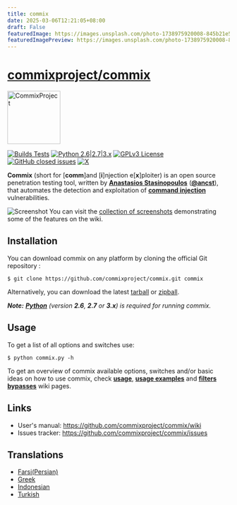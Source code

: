 ```yaml
---
title: commix
date: 2025-03-06T12:21:05+08:00
draft: False
featuredImage: https://images.unsplash.com/photo-1738975920008-845b21e5def3?ixid=M3w0NjAwMjJ8MHwxfHJhbmRvbXx8fHx8fHx8fDE3NDEyMzQ4MDZ8&ixlib=rb-4.0.3
featuredImagePreview: https://images.unsplash.com/photo-1738975920008-845b21e5def3?ixid=M3w0NjAwMjJ8MHwxfHJhbmRvbXx8fHx8fHx8fDE3NDEyMzQ4MDZ8&ixlib=rb-4.0.3
---
```


# [commixproject/commix](https://github.com/commixproject/commix)

<p align="left">
  <img alt="CommixProject" src="https://commixproject.com/images/logo.png" height="120" />
  <p align="left">
    <a href="https://github.com/commixproject/commix/actions/workflows/builds.yml"><img alt="Builds Tests" src="https://github.com/commixproject/commix/actions/workflows/builds.yml/badge.svg"></a>
    <a href="http://www.python.org/download/"><img alt="Python 2.6|2.7|3.x" src="https://img.shields.io/badge/python-2.6|2.7|3.x-yellow.svg"></a>
    <a href="https://github.com/commixproject/commix/blob/master/LICENSE.txt"><img alt="GPLv3 License" src="https://img.shields.io/badge/license-GPLv3-red.svg"></a>
    <a href="https://github.com/commixproject/commix/issues?q=is%3Aissue+is%3Aclosed"><img alt="GitHub closed issues" src="https://img.shields.io/github/issues-closed-raw/commixproject/commix.svg?colorB=ff0000"></a>
    <a href="https://x.com/commixproject"><img alt="X" src="https://img.shields.io/badge/x-@commixproject-blue.svg"></a>
  </p>
</p>

**Commix** (short for [**comm**]and [**i**]njection e[**x**]ploiter) is an open source penetration testing tool, written by **[Anastasios Stasinopoulos](https://github.com/stasinopoulos)** (**[@ancst](https://x.com/ancst)**), that automates the detection and exploitation of **[command injection](https://www.owasp.org/index.php/Command_Injection)** vulnerabilities.


![Screenshot](https://commixproject.com/images/background.png)
You can visit the [collection of screenshots](https://github.com/commixproject/commix/wiki/Screenshots) demonstrating some of the features on the wiki.

## Installation

You can download commix on any platform by cloning the official Git repository :

    $ git clone https://github.com/commixproject/commix.git commix

Alternatively, you can download the latest [tarball](https://github.com/commixproject/commix/tarball/master) or [zipball](https://github.com/commixproject/commix/zipball/master).

*__Note:__ **[Python](http://www.python.org/download/)** (version **2.6**, **2.7** or **3.x**) is required for running commix.*


## Usage

To get a list of all options and switches use:

    $ python commix.py -h

To get an overview of commix available options, switches and/or basic ideas on how to use commix, check **[usage](https://github.com/commixproject/commix/wiki/Usage)**, **[usage examples](https://github.com/commixproject/commix/wiki/Usage-Examples)** and **[filters bypasses](https://github.com/commixproject/commix/wiki/Filters-Bypasses)** wiki pages.


## Links

* User's manual: https://github.com/commixproject/commix/wiki
* Issues tracker: https://github.com/commixproject/commix/issues


## Translations

* [Farsi(Persian)](https://github.com/commixproject/commix/blob/master/doc/translations/README-fa-FA.md)
* [Greek](https://github.com/commixproject/commix/blob/master/doc/translations/README-gr-GR.md)
* [Indonesian](https://github.com/commixproject/commix/blob/master/doc/translations/README-idn-IDN.md)
* [Turkish](https://github.com/commixproject/commix/blob/master/doc/translations/README-tr-TR.md)
